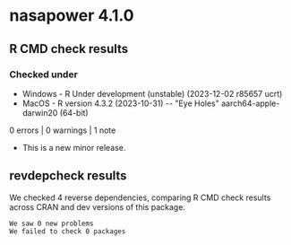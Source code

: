 # nasapower 4.1.0

## R CMD check results

### Checked under

* Windows - R Under development (unstable) (2023-12-02 r85657 ucrt)
* MacOS - R version 4.3.2 (2023-10-31) -- "Eye Holes" aarch64-apple-darwin20 (64-bit)

0 errors | 0 warnings | 1 note

* This is a new minor release.

## revdepcheck results

We checked 4 reverse dependencies, comparing R CMD check results across CRAN and dev versions of this package.

    We saw 0 new problems
    We failed to check 0 packages
